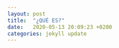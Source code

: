 ```yaml
---
layout: post
title:  "¿QUÉ ES?"
date:   2020-05-13 20:09:23 +0200
categories: jekyll update
---
```




